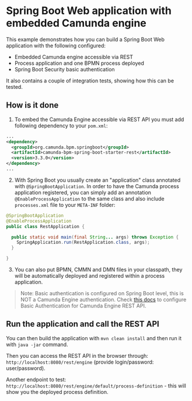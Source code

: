 # Spring Boot Web application with embedded Camunda engine

This example demonstrates how you can build a Spring Boot Web application with the following configured:
* Embedded Camunda engine accessible via REST
* Process application and one BPMN process deployed
* Spring Boot Security basic authentication

It also contains a couple of integration tests, showing how this can be tested.

## How is it done

1. To embed the Camunda Engine accessible via REST API you must add following dependency to your `pom.xml`:

```xml
...
<dependency>
  <groupId>org.camunda.bpm.springboot</groupId>
  <artifactId>camunda-bpm-spring-boot-starter-rest</artifactId>
  <version>3.3.0</version>
</dependency>
...
```

2. With Spring Boot you usually create an "application" class annotated with `@SpringBootApplication`. In order to have the Camunda process application
registered, you can simply add an annotation `@EnableProcessApplication` to the same class and also include `processes.xml` file to your `META-INF` folder:

```java
@SpringBootApplication
@EnableProcessApplication
public class RestApplication {

  public static void main(final String... args) throws Exception {
    SpringApplication.run(RestApplication.class, args);
  }

}
```

3. You can also put BPMN, CMMN and DMN files in your classpath, they will be automatically deployed and registered within a process application.

>Note: Basic authentication is configured on Spring Boot level, this is NOT a Camunda Engine authentication. Check [this docs](https://docs.camunda.org/manual/latest/) 
to configure Basic Authentication for Camunda Engine REST API.
 
## Run the application and call the REST API

You can then build the application with `mvn clean install` and then run it with `java -jar` command.

Then you can access the REST API in the browser through: `http://localhost:8080/rest/engine` (provide login/password: user/password).

Another endpoint to test: `http://localhost:8080/rest/engine/default/process-definition` - this will show you the deployed process definition.
